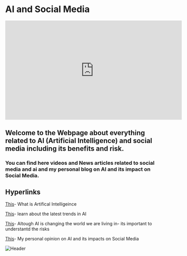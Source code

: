 # AI and Social Media

<iframe width="560" height="315" src="https://www.youtube.com/watch?v=LhZMr3jH7kI" title="YouTube video player" frameborder="0" allow="accelerometer; autoplay; clipboard-write; encrypted-media; gyroscope; picture-in-picture" allowfullscreen></iframe>

## Welcome to the Webpage about everything related to AI (Artificial Intelligence) and social media including its benefits and risk. 

### You can find here videos and News articles related to social media and ai and my personal blog on AI and its impact on Social Media.

## Hyperlinks

[This](ailearn.md)- What is Artifical Intelligeince

[This](aitrends.md)- learn about the latest trends in AI

[This](airisks.md)- Altough AI is changing the world we are living in- its important to understantd the risks

[This](aiblogs.md)- My personal opinion on AI and its impacts on Social Media

![Header](assets/AI-Social-Media.png)







